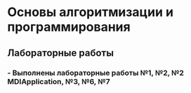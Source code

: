 # Основы алгоритмизации и программирования
## Лабораторные работы

### - Выполнены лабораторные работы №1, №2, №2 MDIApplication, №3, №6, №7
